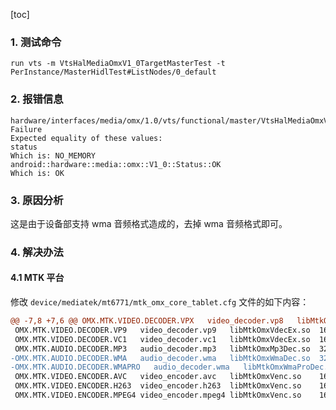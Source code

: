 [toc]

### 1. 测试命令

```shell
run vts -m VtsHalMediaOmxV1_0TargetMasterTest -t PerInstance/MasterHidlTest#ListNodes/0_default
```

### 2. 报错信息

```
hardware/interfaces/media/omx/1.0/vts/functional/master/VtsHalMediaOmxV1_0TargetMasterTest.cpp:407: Failure
Expected equality of these values:
status
Which is: NO_MEMORY
android::hardware::media::omx::V1_0::Status::OK
Which is: OK
```

### 3. 原因分析

这是由于设备部支持 wma 音频格式造成的，去掉 wma 音频格式即可。

### 4. 解决办法

#### 4.1 MTK 平台

修改 `device/mediatek/mt6771/mtk_omx_core_tablet.cfg` 文件的如下内容：

```diff
@@ -7,8 +7,6 @@ OMX.MTK.VIDEO.DECODER.VPX   video_decoder.vp8   libMtkOmxVdecEx.so  16
 OMX.MTK.VIDEO.DECODER.VP9   video_decoder.vp9   libMtkOmxVdecEx.so  16
 OMX.MTK.VIDEO.DECODER.VC1   video_decoder.vc1   libMtkOmxVdecEx.so  16
 OMX.MTK.AUDIO.DECODER.MP3   audio_decoder.mp3   libMtkOmxMp3Dec.so  32
-OMX.MTK.AUDIO.DECODER.WMA   audio_decoder.wma   libMtkOmxWmaDec.so  32
-OMX.MTK.AUDIO.DECODER.WMAPRO   audio_decoder.wma   libMtkOmxWmaProDec.so  32
 OMX.MTK.VIDEO.ENCODER.AVC   video_encoder.avc   libMtkOmxVenc.so    16
 OMX.MTK.VIDEO.ENCODER.H263  video_encoder.h263  libMtkOmxVenc.so    16
 OMX.MTK.VIDEO.ENCODER.MPEG4 video_encoder.mpeg4 libMtkOmxVenc.so    16
```

